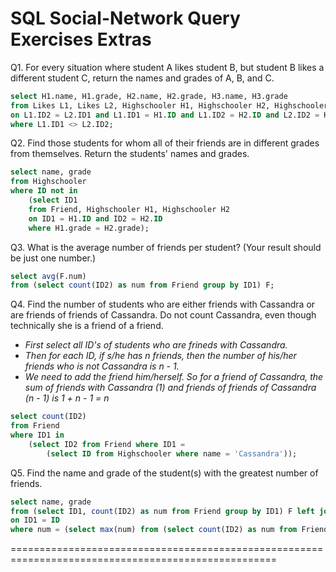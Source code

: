 SQL Social-Network Query Exercises Extras
====================================================================================================
Q1. For every situation where student A likes student B, but student B likes a different student C, return the names and grades of A, B, and C. 

```SQL
select H1.name, H1.grade, H2.name, H2.grade, H3.name, H3.grade 
from Likes L1, Likes L2, Highschooler H1, Highschooler H2, Highschooler H3
on L1.ID2 = L2.ID1 and L1.ID1 = H1.ID and L1.ID2 = H2.ID and L2.ID2 = H3.ID
where L1.ID1 <> L2.ID2;
```

Q2. Find those students for whom all of their friends are in different grades from themselves. Return the students' names and grades. 

```SQL
select name, grade
from Highschooler
where ID not in 
    (select ID1 
    from Friend, Highschooler H1, Highschooler H2
    on ID1 = H1.ID and ID2 = H2.ID
    where H1.grade = H2.grade);
```

Q3. What is the average number of friends per student? (Your result should be just one number.) 

```SQL
select avg(F.num) 
from (select count(ID2) as num from Friend group by ID1) F;
```

Q4. Find the number of students who are either friends with Cassandra or are friends of friends of Cassandra. Do not count Cassandra, even though technically she is a friend of a friend. 

- *First select all ID's of students who are frineds with Cassandra.*
- *Then for each ID, if s/he has n friends, then the number of his/her friends who is not Cassandra is n - 1.*
- *We need to add the friend him/herself. So for a friend of Cassandra, the sum of friends with Cassandra (1) and  friends of friends of Cassandra (n - 1) is 1 + n - 1 = n*

```SQL
select count(ID2) 
from Friend 
where ID1 in 
    (select ID2 from Friend where ID1 = 
        (select ID from Highschooler where name = 'Cassandra'));
```

Q5. Find the name and grade of the student(s) with the greatest number of friends. 

```SQL
select name, grade 
from (select ID1, count(ID2) as num from Friend group by ID1) F left join Highschooler
on ID1 = ID
where num = (select max(num) from (select count(ID2) as num from Friend group by ID1));
```
====================================================================================================